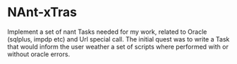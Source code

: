 NAnt-xTras
==========

Implement a set of nant Tasks needed for my work, related to Oracle (sqlplus, impdp etc) and Url special call.
The initial quest was to write a Task that would inform the user weather a set of scripts where performed with or without oracle errors.


